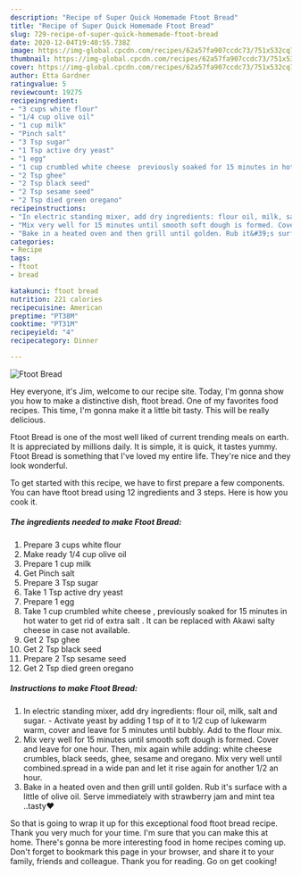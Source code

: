 ```yaml
---
description: "Recipe of Super Quick Homemade Ftoot Bread"
title: "Recipe of Super Quick Homemade Ftoot Bread"
slug: 729-recipe-of-super-quick-homemade-ftoot-bread
date: 2020-12-04T19:40:55.738Z
image: https://img-global.cpcdn.com/recipes/62a57fa907ccdc73/751x532cq70/ftoot-bread-recipe-main-photo.jpg
thumbnail: https://img-global.cpcdn.com/recipes/62a57fa907ccdc73/751x532cq70/ftoot-bread-recipe-main-photo.jpg
cover: https://img-global.cpcdn.com/recipes/62a57fa907ccdc73/751x532cq70/ftoot-bread-recipe-main-photo.jpg
author: Etta Gardner
ratingvalue: 5
reviewcount: 19275
recipeingredient:
- "3 cups white flour"
- "1/4 cup olive oil"
- "1 cup milk"
- "Pinch salt"
- "3 Tsp sugar"
- "1 Tsp active dry yeast"
- "1 egg"
- "1 cup crumbled white cheese  previously soaked for 15 minutes in hot water to get rid of extra salt  It can be replaced with Akawi salty cheese in case not available"
- "2 Tsp ghee"
- "2 Tsp black seed"
- "2 Tsp sesame seed"
- "2 Tsp died green oregano"
recipeinstructions:
- "In electric standing mixer, add dry ingredients: flour oil, milk, salt and sugar.  Activate yeast by adding 1 tsp of it to 1/2 cup of lukewarm warm, cover and leave for 5 minutes until bubbly. Add to the flour mix."
- "Mix very well for 15 minutes until smooth soft dough is formed. Cover and leave for one hour. Then, mix again while adding: white cheese crumbles, black seeds, ghee, sesame and oregano. Mix very well until combined.spread in a wide pan and let it rise again for another 1/2 an hour."
- "Bake in a heated oven and then grill until golden. Rub it&#39;s surface with a little of olive oil. Serve immediately with strawberry jam and mint tea ..tasty❤"
categories:
- Recipe
tags:
- ftoot
- bread

katakunci: ftoot bread 
nutrition: 221 calories
recipecuisine: American
preptime: "PT38M"
cooktime: "PT31M"
recipeyield: "4"
recipecategory: Dinner

---
```



![Ftoot Bread](https://img-global.cpcdn.com/recipes/62a57fa907ccdc73/751x532cq70/ftoot-bread-recipe-main-photo.jpg)

Hey everyone, it's Jim, welcome to our recipe site. Today, I'm gonna show you how to make a distinctive dish, ftoot bread. One of my favorites food recipes. This time, I'm gonna make it a little bit tasty. This will be really delicious.

Ftoot Bread is one of the most well liked of current trending meals on earth. It is appreciated by millions daily. It is simple, it is quick, it tastes yummy. Ftoot Bread is something that I've loved my entire life. They're nice and they look wonderful.




To get started with this recipe, we have to first prepare a few components. You can have ftoot bread using 12 ingredients and 3 steps. Here is how you cook it.

<!--inarticleads1-->

##### The ingredients needed to make Ftoot Bread:

1. Prepare 3 cups white flour
1. Make ready 1/4 cup olive oil
1. Prepare 1 cup milk
1. Get Pinch salt
1. Prepare 3 Tsp sugar
1. Take 1 Tsp active dry yeast
1. Prepare 1 egg
1. Take 1 cup crumbled white cheese , previously soaked for 15 minutes in hot water to get rid of extra salt . It can be replaced with Akawi salty cheese in case not available.
1. Get 2 Tsp ghee
1. Get 2 Tsp black seed
1. Prepare 2 Tsp sesame seed
1. Get 2 Tsp died green oregano




<!--inarticleads2-->

##### Instructions to make Ftoot Bread:

1. In electric standing mixer, add dry ingredients: flour oil, milk, salt and sugar.  - Activate yeast by adding 1 tsp of it to 1/2 cup of lukewarm warm, cover and leave for 5 minutes until bubbly. Add to the flour mix.
1. Mix very well for 15 minutes until smooth soft dough is formed. Cover and leave for one hour. Then, mix again while adding: white cheese crumbles, black seeds, ghee, sesame and oregano. Mix very well until combined.spread in a wide pan and let it rise again for another 1/2 an hour.
1. Bake in a heated oven and then grill until golden. Rub it&#39;s surface with a little of olive oil. Serve immediately with strawberry jam and mint tea ..tasty❤




So that is going to wrap it up for this exceptional food ftoot bread recipe. Thank you very much for your time. I'm sure that you can make this at home. There's gonna be more interesting food in home recipes coming up. Don't forget to bookmark this page in your browser, and share it to your family, friends and colleague. Thank you for reading. Go on get cooking!
